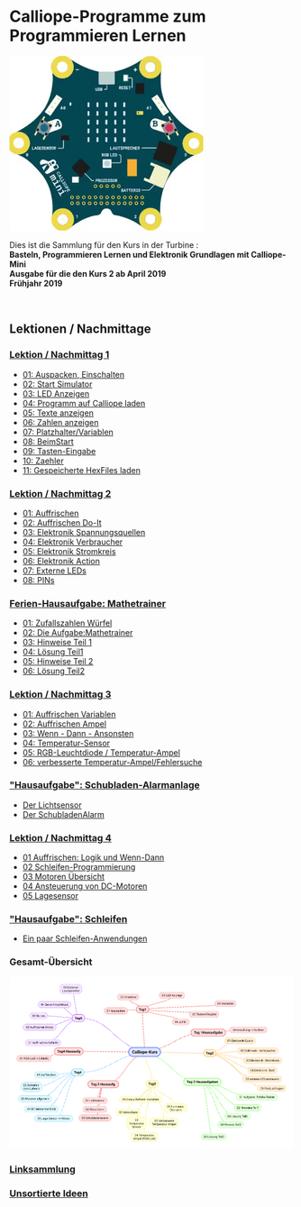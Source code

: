 # Calliope-Programme zum Programmieren Lernen

![Animierter Calliope](01_CalliopeQuadrat.gif)

Dies ist die Sammlung für den Kurs in der Turbine :  
__Basteln, Programmieren Lernen und Elektronik Grundlagen mit Calliope-Mini__  
__Ausgabe für die den Kurs 2 ab April 2019__  
__Frühjahr 2019__  


​    

## Lektionen / Nachmittage

### [Lektion / Nachmittag  1](01_Tag1/index.html)

* [01: Auspacken, Einschalten](01_Tag1/01_01_Auspacken-Einschalten/index.html)
* [02: Start Simulator](01_Tag1/01_02_Start_Simulator/index.html)
* [03: LED Anzeigen](01_Tag1/01_03_LED_Anzeigen/index.html)
* [04: Programm auf Calliope laden](01_Tag1/01_04_Programm_Auf_Calliope_Laden/index.html)
* [05: Texte anzeigen](01_Tag1/01_05_Texte_Anzeigen/index.html)
* [06: Zahlen anzeigen](01_Tag1/01_06_Zahlen_Anzeigen/index.html)
* [07: Platzhalter/Variablen](01_Tag1/01_07_Platzhalter/index.html)
* [08: BeimStart](01_Tag1/01_08_BeimStart/index.html)
* [09: Tasten-Eingabe](01_Tag1/01_09_TastenEingabe/index.html)
* [10: Zaehler](01_Tag1/01_10_Zaehler/index.html)
* [11: Gespeicherte HexFiles laden](01_Tag1/01_11_HexFiles_Simulator/index.html)



### [Lektion / Nachmittag  2](02_Tag2/index.html)

* [01: Auffrischen](02_Tag2/02_01_Auffrischen/index.html)
* [02: Auffrischen Do-It](02_Tag2/02_02_Auffrischen_DoIt/index.html)
* [03: Elektronik Spannungsquellen](02_Tag2/02_03_Elektronik_Spannungsquelle/index.html)
* [04: Elektronik Verbraucher](02_Tag2/02_04_Elektronik_Verbraucher/index.html)
* [05: Elektronik Stromkreis](02_Tag2/02_05_Elektronik_Stromkreis/index.html)
* [06: Elektronik Action](02_Tag2/02_06_Elektronik_Action/index.html)
* [07: Externe LEDs](02_Tag2/02_07_ExterneLED/index.html)
* [08: PINs](02_Tag2/02_08_PINs/index.html)



### [Ferien-Hausaufgabe: Mathetrainer](03_Tag2_Nachlese)

* [01: Zufallszahlen Würfel](03_Tag2_Nachlese/03_01_Zufall/index.html)
* [02: Die Aufgabe:Mathetrainer](03_Tag2_Nachlese/03_02_Die_Aufgabe/index.html)
* [03: Hinweise Teil 1](03_Tag2_Nachlese/03_03_Teil1_Hinweise/index.html)
* [04: Lösung Teil1](03_Tag2_Nachlese/03_04_Teil1_Loesung/index.html)
* [05: Hinweise Teil 2](03_Tag2_Nachlese/03_05_Teil2_Hinweise/index.html)
* [06: Lösung Teil2](03_Tag2_Nachlese/03_06_Teil2_Loesung/index.html)


### [Lektion / Nachmittag  3](04_Tag3)

* [01: Auffrischen Variablen](04_Tag3/04_01_Auffrischen_Variablen/index.html)
* [02: Auffrischen Ampel](04_Tag3/04_02_Auffrischen_Ampel/index.html)
* [03: Wenn - Dann - Ansonsten](04_Tag3/04_03_Wenn-Dann/index.html)
* [04: Temperatur-Sensor](04_Tag3/04_04_TemperaturSensor/index.html)
* [05: RGB-Leuchtdiode / Temperatur-Ampel](04_Tag3/04_05_TemperaturAmpel/index.html)
* [06: verbesserte Temperatur-Ampel/Fehlersuche](04_Tag3/04_06_TemperaturAmpelBesser/index.html)

### ["Hausaufgabe": Schubladen-Alarmanlage](05_Tag3_Nachlese)

* [Der Lichtsensor](05_Tag3_Nachlese/05_01_LichtSensor/index.html)
* [Der SchubladenAlarm](05_Tag3_Nachlese/05_02_SchubladenAlarm/index.html)


### [Lektion / Nachmittag  4](06_Tag4)

* [01 Auffrischen: Logik und Wenn-Dann](06_Tag4/06_01_Auffrischen/index.html)
* [02 Schleifen-Programmierung  ](06_Tag4/06_02_Schleifen/index.html)
* [03 Motoren Übersicht](06_Tag4/06_03_Motoren/index.html)
* [04 Ansteuerung von DC-Motoren](06_Tag4/06_04_DC_Motoren/index.html)
* [05 Lagesensor](06_Tag4/06_05_LageSensor/index.html)


### ["Hausaufgabe": Schleifen ](07_Tag4_Nachlese)


* [Ein paar Schleifen-Anwendungen](07_Tag4_Nachlese/index.html)


<!---
### [Lektion / Nachmittag  5](08_Tag5)


* [01 Auffrischen: Schleifen / Servo-Motoren](08_Tag5/08_01_Auffrischen/index.html)
* [02 Ansteuerung von DC-Motoren ](08_Tag5/08_02_DC_Motoren/index.html)
* [03 Der Lagesensor ](08_Tag5/08_03_LageSensor/index.html)
* [04 Externer Lautsprecher](08_Tag5/08_04_ExternerLautsprecher/index.html)

-->

### Gesamt-Übersicht


![](Calliope-Kurs_V2_April_2019.png)





### [Linksammlung](LinkSammlung)


### [Unsortierte Ideen](Sammlung)

